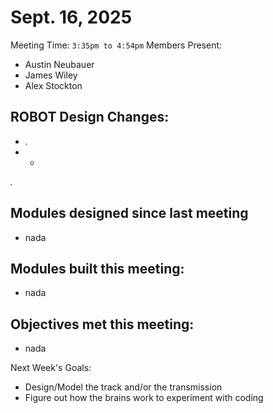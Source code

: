 # Sept. 16, 2025

Meeting Time: `3:35pm to 4:54pm`
Members Present:
  - Austin Neubauer
  - James Wiley
  - Alex Stockton

## ROBOT Design Changes:
- .
- 
  - 

*.*

## Modules designed since last meeting
- nada

## Modules built this meeting:
- nada

## Objectives met this meeting:
- nada


Next Week's Goals:
- Design/Model the track and/or the transmission
- Figure out how the brains work to experiment with coding

